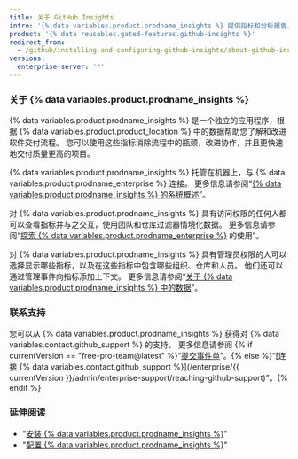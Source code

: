 ```yaml
---
title: 关于 GitHub Insights
intro: '{% data variables.product.prodname_insights %} 提供指标和分析报告，帮助工程团队了解和改进其软件交付流程。'
product: '{% data reusables.gated-features.github-insights %}'
redirect_from:
  - /github/installing-and-configuring-github-insights/about-github-insights
versions:
  enterprise-server: '*'
---
```


### 关于 {% data variables.product.prodname_insights %}

{% data variables.product.prodname_insights %} 是一个独立的应用程序，根据 {% data variables.product.product_location %} 中的数据帮助您了解和改进软件交付流程。 您可以使用这些指标消除流程中的瓶颈，改进协作，并且更快速地交付质量更高的项目。

{% data variables.product.prodname_insights %} 托管在机器上，与 {% data variables.product.prodname_enterprise %} 连接。 更多信息请参阅“[{% data variables.product.prodname_insights %} 的系统概述](/insights/installing-and-configuring-github-insights/system-overview-for-github-insights)”。

对 {% data variables.product.prodname_insights %} 具有访问权限的任何人都可以查看指标并与之交互，使用团队和仓库过滤器情境化数据。 更多信息请参阅“[探索 {% data variables.product.prodname_enterprise %}](/insights/exploring-your-usage-of-github-enterprise) 的使用”。

对 {% data variables.product.prodname_insights %} 具有管理员权限的人可以选择显示哪些指标，以及在这些指标中包含哪些组织、仓库和人员。 他们还可以通过管理事件向指标添加上下文。 更多信息请参阅“[关于 {% data variables.product.prodname_insights %} 中的数据](/insights/installing-and-configuring-github-insights/about-data-in-github-insights)”。

### 联系支持

您可以从 {% data variables.product.prodname_insights %} 获得对 {% data variables.contact.github_support %} 的支持。 更多信息请参阅 {% if currentVersion == "free-pro-team@latest" %}“[提交事件单](/github/working-with-github-support/submitting-a-ticket)”。{% else %}“[连接 {% data variables.contact.github_support %}](/enterprise/{{ currentVersion }}/admin/enterprise-support/reaching-github-support)”。{% endif %}

### 延伸阅读

- "[安装 {% data variables.product.prodname_insights %}](/insights/installing-and-configuring-github-insights/installing-github-insights)"
- "[配置 {% data variables.product.prodname_insights %}](/insights/installing-and-configuring-github-insights/configuring-github-insights)"
